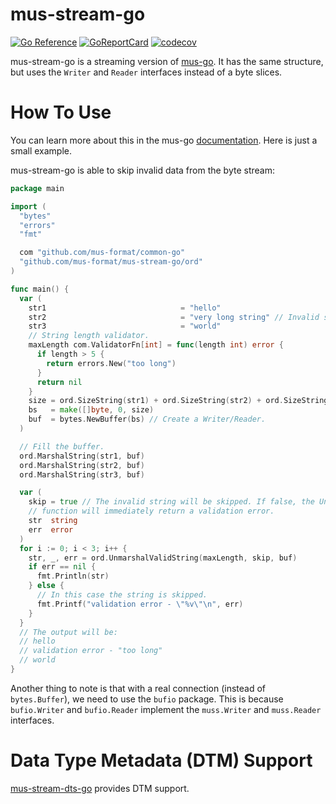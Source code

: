 # mus-stream-go

[![Go Reference](https://pkg.go.dev/badge/github.com/mus-format/mus-stream-go.svg)](https://pkg.go.dev/github.com/mus-format/mus-stream-go)
[![GoReportCard](https://goreportcard.com/badge/mus-format/mus-stream-go)](https://goreportcard.com/report/github.com/mus-format/mus-stream-go)
[![codecov](https://codecov.io/gh/mus-format/mus-stream-go/graph/badge.svg?token=91OM0S4D9Q)](https://codecov.io/gh/mus-format/mus-stream-go)

mus-stream-go is a streaming version of [mus-go](https://github.com/mus-format/mus-go). 
It has the same structure, but uses the `Writer` and `Reader` interfaces instead
of a byte slices.

# How To Use
You can learn more about this in the mus-go [documentation](https://github.com/mus-format/mus-go#how-to-use). 
Here is just a small example.

mus-stream-go is able to skip invalid data from the byte stream:
```go
package main

import (
  "bytes"
  "errors"
  "fmt"

  com "github.com/mus-format/common-go"
  "github.com/mus-format/mus-stream-go/ord"
)

func main() {
  var (
    str1                              = "hello"
    str2                              = "very long string" // Invalid string.
    str3                              = "world"
    // String length validator.
    maxLength com.ValidatorFn[int] = func(length int) error {
      if length > 5 {
        return errors.New("too long")
      }
      return nil
    }
    size = ord.SizeString(str1) + ord.SizeString(str2) + ord.SizeString(str3)
    bs   = make([]byte, 0, size)
    buf  = bytes.NewBuffer(bs) // Create a Writer/Reader.
  )

  // Fill the buffer.
  ord.MarshalString(str1, buf)
  ord.MarshalString(str2, buf)
  ord.MarshalString(str3, buf)

  var (
    skip = true // The invalid string will be skipped. If false, the Unmarshal 
    // function will immediately return a validation error.
    str  string
    err  error
  )
  for i := 0; i < 3; i++ {
    str, _, err = ord.UnmarshalValidString(maxLength, skip, buf)
    if err == nil {
      fmt.Println(str)
    } else {
      // In this case the string is skipped.
      fmt.Printf("validation error - \"%v\"\n", err)
    }
  }
  // The output will be:
  // hello
  // validation error - "too long"
  // world
}
```
Another thing to note is that with a real connection (instead of `bytes.Buffer`), 
we need to use the `bufio` package. This is because `bufio.Writer` and 
`bufio.Reader` implement the `muss.Writer` and `muss.Reader` interfaces.

# Data Type Metadata (DTM) Support
[mus-stream-dts-go](https://github.com/mus-format/mus-stream-dts-go) provides 
DTM support.
